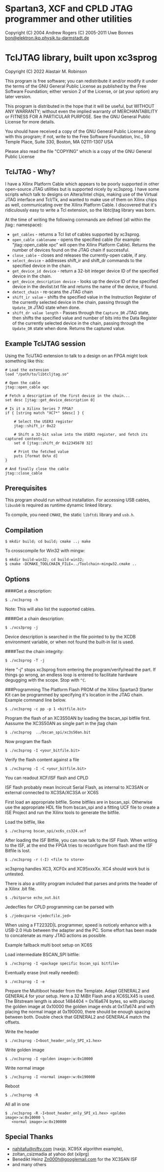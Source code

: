 # Spartan3, XCF and CPLD JTAG programmer and other utilities

Copyright (C) 2004 Andrew Rogers
          (C) 2005-2011 Uwe Bonnes bon@elektron.ikp.physik.tu-darmstadt.de

# TclJTAG library, built upon xc3sprog
Copyright (C) 2022 Alastair M. Robinson

This program is free software; you can redistribute it and/or modify
it under the terms of the GNU General Public License as published by
the Free Software Foundation; either version 2 of the License, or
(at your option) any later version.

This program is distributed in the hope that it will be useful,
but WITHOUT ANY WARRANTY; without even the implied warranty of
MERCHANTABILITY or FITNESS FOR A PARTICULAR PURPOSE.  See the
GNU General Public License for more details.

You should have received a copy of the GNU General Public License
along with this program; if not, write to the Free Software
Foundation, Inc., 59 Temple Place, Suite 330, Boston, MA  02111-1307  USA 

Please also read the file "COPYING" which is a copy of the GNU General
Public License

## TclJTAG - Why?
I have a Xilinx Platform Cable which appears to be poorly supported in other open-source JTAG utilities
but is supported nicely by xc3sprog.
I have some scripts which talk to designs on Altera/Intel chips, making use of the Virtual JTAG interface
and Tcl/Tk, and wanted to make use of them on Xilinx chips as well, communicating over the Xilinx Platform Cable.
I discovered that it's ridiculously easy to write a Tcl extension, so the libtcljtag library was born.

At the time of writing the following commands are defined (all within the jtag:: namespace):
* `get_cables` - returns a Tcl list of cables supported by xc3sprog.
* `open_cable cablename` - opens the specified cable (for example: "jtag::open_cable xpc" will open the Xilinx Platform Cable).  Returns the number of devices found on the JTAG chain if successful.
* `close_cable` - closes and releases the currently-open cable, if any.
* `select_device` - addresses shift_ir and shift_dr commands to the specified device in the chain.
* `get_device_id device` - return a 32-bit integer device ID of the specified device in the chain.
* `get_device_description device` - looks up the device ID of the specified device in the devlist.txt file and returns the name of the device, if found.
* `detect_chain` - re-scans the JTAG chain
* `shift_ir value` - shifts the specified value in the Instruction Register of the currently selected device in the chain, passing through the `Update_IR` JTAG state when done.
* `shift_dr value length` - Passes through the `Capture_DR` JTAG state, then shifts the specified value and number of bits into the Data Register of the currently selected device in the chain, passing through the `Update_DR` state when done.  Returns the captured value.

## Example TclJTAG session
Using the TclJTAG extension to talk to a design on an FPGA might look something like this:
```
# Load the extension
load "/path/to/libtcljtag.so"

# Open the cable
jtag::open_cable xpc

# Fetch a description of the first device in the chain...
set desc [jtag::get_device_description 0]

# Is it a Xilinx Series 7 FPGA?
if { [string match "XC7*" $desc] } {

	# Select the USER3 register
	jtag::shift_ir 0x22

	# Shift a 32-bit value into the USER3 register, and fetch its captured contents.
	set d [jtag::shift_dr 0x12345678 32]

	# Print the fetched value
	puts [format 0x%x d]
}

# And finally close the cable
jtag::close_cable
```

## Prerequisites
This program should run without installation. For accessing USB cables, `libusb0`
is required as runtime dynamic linked library.

To compile, you need `CMAKE`, the static `libftdi` library and `usb.h`. 

## Compilation

```
$ mkdir build; cd build; cmake ..; make
```
To crosscompile for Win32 with mingw:

```
$ mkdir build-win32; cd build-win32; 
$ cmake -DCMAKE_TOOLCHAIN_FILE=../Toolchain-mingw32.cmake ..
```

## Options

####Get a description:
```
$ ./xc3sprog -h
```
Note: This will also list the supported cables.

####Get a chain description:
```
$ ./xcs3prog -j
```
Device description is searched in the file pointed to by the XCDB environment 
variable, or when not found the built-in list is used.

####Test the chain integrity:
```
$ ./xc3sprog -T -j
```
Here "-j" stops xc3sprog from entering the program/verify/read the part. If
things go wrong, an endless loop is entered to facilitate hardware degugging
with the scope.
Stop with `^C`.

###Programming
The Platform Flash PROM of the Xilinx Spartan3 Starter Kit can be programmed
by specifying it's location in the JTAG chain. Example command line below.
```
$ ./xc3sprog -c pp -p 1 <bitfile.bit>
```
Program the flash of an XC3S50AN by loading the bscan_spi bitfile
first. Aassume the XC3S50AN as single part in the jtag chain
```
$ ./xc3sprog  ../bscan_spi/xc3s50an.bit
```
Now program the flash
```
$ ./xc3sprog -I <your_bitfile.bit>
```
Verify the flash content against a file
```
$ ./xc3sprog -I -C <your_bitfile.bit>
```
You can readout XCF/ISF flash and CPLD

ISF flash probably mean Incircuit Serial Flash, as internal to XC3SAN or 
external connected to XC3SA/XC3SA or XC6S

First load an appropriate bitfile. Some bitfiles are in bscan_spi. Otherwise
use the appropriate HDL file from bscan_spi and a fitting UCF file to create
a ISE Project and run the Xilinx tools to generate the bitfile.

Load the bitfile, like
```
$ ./xc3sprog bscan_spi/xc6s_cs324.ucf
```
After loading the ISF Bitfile, you can now talk to the ISF Flash. When 
writing to the ISF, at the end the FPGA tries to reconfigure from flash
and the ISF Bitfile is lost.
```
$ ./xc3sprog -r (-I) <file to store>
```
xc3sprog handles XC3, XCF0x and XC95xxxXx. XC4 should work but is untested.

There is also a utility program included that parses and prints the header
of a Xilinx .bit file.
```
$ ./bitparse echo_out.bit
```
Jedecfiles for CPLD programming can be parsed with
```
$ ./jedecparse <jedecfile.jed>
```
When using a FT2232D|L programmer, speed is noticely enhance with a USB-2.0 
Hub between the adapter and the PC. Some effort has been made to concatenate 
as many JTAG actions as possible.

Example fallback multi boot setup on XC6S

Load intermediate BSCAN_SPI bitfile:
```
$ ./xc3sprog -I <package specific bscan_spi bitfile>
```
Eventually erase (not really needed):
```
$ ./xc3sprog -I -e
```

Prepare the Multiboot header from the Template. Adapt GENERAL2 and GENERAL4 for
your setup. Here a 32 MiBit Flash and a XC6SLX45 is used. The Bitstream length
is about 1484404 = 0x16a674 bytes, so with placing the golden image at 0x10000 
the golden image ends at 0x17a674 and with placing the normal image at 0x190000,
there should be enough spacing between both. Double check that GENERAL2 and 
GENERAL4 match the offsets.

Write the header
```
$ ./xc3sprog -I<boot_header_only_SPI_x1.hex> 
```

Write golden image
```
$ ./xc3sprog -I <golden image>:w:0x10000
```
 
Write normal image
```
$ ./xc3sprog -I <normal image>:w:0x190000
```

Reboot
```
$ ./xc3sprog -R
```

All all in one
```
$ ./xc3sprog -R -I<boot_header_only_SPI_x1.hex> <golden image>:w:0x10000 \
   <normal image>:w:0x190000
```

## Special Thanks

* nahitafu@nifty.com (naxjp, XC95X algorithm example),
* zoltan_csizmadia at yahoo dot (xilprg)
* Benedikt Heinz <Zn000h@googlemail.com> for the XC3SAN ISF 
* and many others
